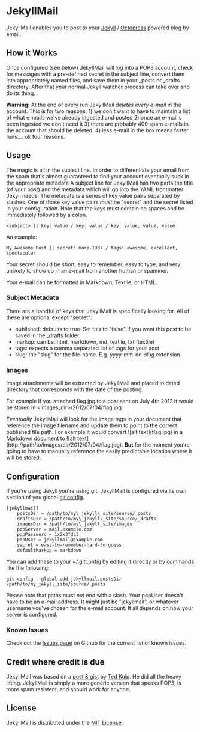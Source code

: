 # JekyllMail #

JekyllMail enables you to post to your [Jekyll](https://github.com/mojombo/jekyll) / [Octopress](http://octopress.org/) powered blog by email. 

## How it Works ##
Once configured (see below) JekyllMail will log into a POP3 account, check for messages with a pre-defined secret in the subject line, convert them into appropriately named files, and save them in your _posts or _drafts directory. After that your normal Jekyll watcher process can take over and do its thing.

**Warning:** At the end of every run JekyllMail *deletes every e-mail* in the account. This is for two reasons: 1) we don't want to have to maintain a list of what e-mails we've already ingested and posted 2) once an e-mail's been ingested we don't need it 3) there are probably 400 spam e-mails in the account that should be deleted. 4) less e-mail in the box means faster runs.... ok four reasons.

## Usage ##
The magic is all in the subject line. In order to differentiate your email from the spam that's almost guaranteed to find your account eventually suck in the appropriate metadata A subject line for JekyllMail has two parts the title (of your post) and the metadata which will go into the YAML frontmatter Jekyll needs. The metadata is a series of key value pairs separated by slashes. One of those key value pairs *must* be "secret" and the secret listed in your configuration. Note that the keys must contain no spaces and be immediately followed by a colon. 

	<subject> || key: value / key: value / key: value, value, value
An example:

	My Awesome Post || secret: more-1337 / tags: awesome, excellent, spectacular

Your secret should be short, easy to remember, easy to type, and very unlikely to show up in an e-mail from another human or spammer. 

Your e-mail can be formatted in Markdown, Textile, or HTML.

### Subject Metadata ###
There are a handful of keys that JekyllMail is specifically looking for. All of these are optional except "secret":

* published: defaults to true. Set this to "false" if you want this post to be saved in the _drafts folder.
* markup: can be: html, markdown, md, textile, txt (textile)
* tags: expects a comma separated list of tags for your post
* slug: the "slug" for the file-name. E.g. yyyy-mm-dd-*slug*.extension 

### Images ###
Image attachments will be extracted by JekyllMail and placed in dated directory that corresponds with the date of the posting.

For example If you attached flag.jpg to a post sent on July 4th 2012 it would be stored in <images_dir>/2012/07/04/flag.jpg

*Eventually* JekyllMail will look for the image tags in your document that reference the image filename and update them to point to the correct published file path. For example it would convert \!\[alt text\]\(flag.jpg\) in a Markdown document to  \!\[alt text\]\(http://path/to/images/dir/2012/07/04/flag.jpg\). **But** for the moment you're going to have to manually reference the easily predictable location where it will be stored. 

## Configuration ##
If you're using Jekyll you're using git. JekyllMail is configured via its own section of you global [git config](http://kernel.org/pub/software/scm/git/docs/git-config.html).

	[jekyllmail]
		postsDir = /path/to/my\_jekyll\_site/source/_posts
		draftsDir = /path/to/my\_jekyll\_site/source/_drafts
		imagesDir = /path/to/my\_jekyll_site/images
		popServer = mail.example.com
		popPassword = 1x2x3fdc3
		popUser = jekyllmail@example.com
		secret = easy-to-remember-hard-to-guess
		defaultMarkup = markdown

You can add these to your ~/.gitconfig by editing it directly or by commands like the following: 

	git config --global add jekyllmail.postsDir /path/to/my_jekyll_site/source/_posts

Please note that paths must *not* end with a slash.
Your popUser doesn't have to be an e-mail address. It might just be "jekyllmail", or whatever username you've chosen for the e-mail account. It all depends on how your server is configured. 

### Known Issues ###
Check out the [Issues page](https://github.com/masukomi/JekyllMail/issues) on Github for the current list of known issues. 

## Credit where credit is due ##
JekyllMail was based on a [post & gist](http://tedkulp.com/2011/05/18/send-email-to-jekyll/) by [Ted Kulp](http://tedkulp.com/). He did all the heavy lifting. JekyllMail is simply a more generic version that speaks POP3, is more spam resistent, and should work for anyone.

## License ##
JekyllMail is distributed under the [MIT License](http://www.opensource.org/licenses/mit-license.php).


